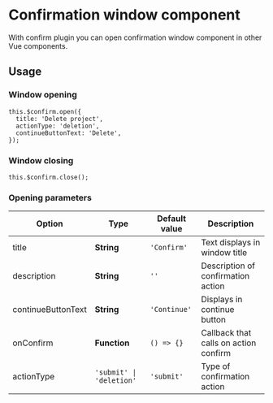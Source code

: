 # Confirmation window component

With confirm plugin you can open confirmation window component in other Vue components.

## Usage

### Window opening

```vue
this.$confirm.open({
  title: 'Delete project',
  actionType: 'deletion',
  continueButtonText: 'Delete',
});
```

### Window closing

```vue
this.$confirm.close();
```

### Opening parameters

| Option | Type | Default value | Description |
| --- | --- | --- | --- |
| title | **String** | `'Confirm'` | Text displays in window title |
| description | **String** | `''` | Description of confirmation action |
| continueButtonText | **String** | `'Continue'` | Displays in continue button |
| onConfirm | **Function** | `() => {}` | Callback that calls on action confirm |
| actionType | `'submit' \| 'deletion'` | `'submit'` | Type of confirmation action |
